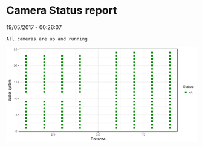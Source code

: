 Camera Status report
================
19/05/2017 - 00:26:07

    All cameras are up and running

![](camreport_files/figure-markdown_github/unnamed-chunk-2-1.png)
